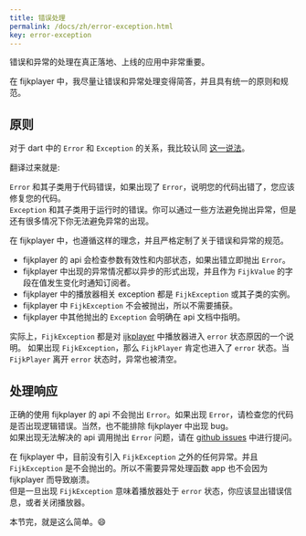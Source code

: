 ```yaml
---
title: 错误处理
permalink: /docs/zh/error-exception.html
key: error-exception
---
```


错误和异常的处理在真正落地、上线的应用中非常重要。

在 fijkplayer 中，我尽量让错误和异常处理变得简答，并且具有统一的原则和规范。

## 原则

对于 dart 中的 `Error` 和 `Exception` 的关系，我比较认同 [这一说法](https://groups.google.com/a/dartlang.org/d/msg/misc/lx9CXiV3o30/s5l_PwpHUGAJ)。

翻译过来就是:
>
`Error` 和其子类用于代码错误，如果出现了 `Error`，说明您的代码出错了，您应该修复您的代码。  
`Exception` 和其子类用于运行时的错误。你可以通过一些方法避免抛出异常，但是还有很多情况下你无法避免异常的出现。

在 fijkplayer 中，也遵循这样的理念，并且严格定制了关于错误和异常的规范。

* fijkplayer 的 api 会检查参数有效性和内部状态，如果出错立即抛出 `Error`。  
* fijkplayer 中出现的异常情况都以异步的形式出现，并且作为 `FijkValue` 的字段在值发生变化时通知订阅者。
* fijkplayer 中的播放器相关 exception 都是 `FijkException` 或其子类的实例。
* fijkplayer 中 `FijkException` 不会被抛出，所以不需要捕获。
* fijkplayer 中其他抛出的 `Exception` 会明确在 api 文档中指明。 

实际上，`FijkException` 都是对 [ijkplayer](https://github.com/bilibili/ijkplayer) 中播放器进入 `error` 状态原因的一个说明。
如果出现 `FijkException`，那么 `FijkPlayer` 肯定也进入了 `error` 状态。当 `FijkPlayer` 离开 `error` 状态时，异常也被清空。

## 处理响应

正确的使用 fijkplayer 的 api 不会抛出 `Error`。如果出现 `Error`，请检查您的代码是否出现逻辑错误。当然，也不能排除 fijkplayer 中出现 bug。  
如果出现无法解决的 api 调用抛出 `Error` 问题，请在 [github issues](https://github.com/befovy/fijkplayer/issues) 中进行提问。

在 fijkplayer 中，目前没有引入 `FijkException` 之外的任何异常。并且 `FijkException` 是不会抛出的。所以不需要异常处理函数 app 也不会因为 fijkplayer 而导致崩溃。  
但是一旦出现 `FijkException` 意味着播放器处于 `error` 状态，你应该显出错误信息，或者关闭播放器。

本节完，就是这么简单。😄
